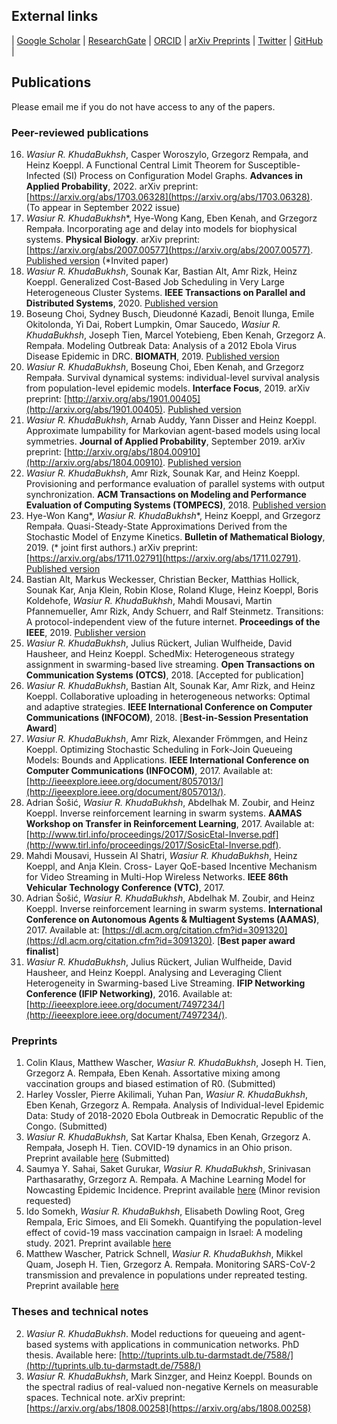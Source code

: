 ## External links
| [Google Scholar](https://scholar.google.de/citations?user=omkLnoEAAAAJ&hl=en) | [ResearchGate](https://www.researchgate.net/profile/Wasiur_R_Khudabukhsh) | [ORCID](https://orcid.org/0000-0003-1803-0470) | [arXiv Preprints](https://arxiv.org/search/?searchtype=author&query=KhudaBukhsh%2C+W+R) | [Twitter](https://twitter.com/wasiur_rahman) | [GitHub](https://github.com/wasiur) |

## Publications

Please email me if you do not have access to any of the papers. 

### Peer-reviewed publications
16. _Wasiur R. KhudaBukhsh_, Casper Woroszylo, Grzegorz Rempała, and Heinz Koeppl. A Functional Central Limit Theorem for Susceptible-Infected (SI) Process on Configuration Model Graphs. **Advances in Applied Probability**, 2022. arXiv preprint: [https://arxiv.org/abs/1703.06328](https://arxiv.org/abs/1703.06328). (To appear in September 2022 issue)
15. _Wasiur R. KhudaBukhsh_\*, Hye-Wong Kang, Eben Kenah, and Grzegorz Rempała. Incorporating age and delay into models for biophysical systems. **Physical Biology**. arXiv preprint: [https://arxiv.org/abs/2007.00577](https://arxiv.org/abs/2007.00577). [Published version](https://iopscience.iop.org/article/10.1088/1478-3975/abc2ab/meta) (\*Invited paper)
14. _Wasiur R. KhudaBukhsh_, Sounak Kar, Bastian Alt, Amr Rizk, Heinz Koeppl. Generalized Cost-Based Job Scheduling in Very Large Heterogeneous Cluster Systems. **IEEE Transactions on Parallel and Distributed Systems**, 2020. [Published version](https://ieeexplore.ieee.org/abstract/document/9099971)
13. Boseung Choi, Sydney Busch, Dieudonné Kazadi, Benoit Ilunga, Emile Okitolonda, Yi Dai, Robert Lumpkin, Omar Saucedo, _Wasiur R. KhudaBukhsh_, Joseph Tien, Marcel Yotebieng, Eben Kenah, Grzegorz A. Rempała. Modeling Outbreak Data: Analysis of a 2012 Ebola Virus Disease Epidemic in DRC. **BIOMATH**, 2019. [Published version](http://dx.doi.org/10.11145/j.biomath.2019.10.037) 
12. _Wasiur R. KhudaBukhsh_, Boseung Choi, Eben Kenah, and Grzegorz Rempała. Survival dynamical systems: individual-level survival analysis from population-level epidemic models. **Interface Focus**, 2019. arXiv preprint: [http://arxiv.org/abs/1901.00405](http://arxiv.org/abs/1901.00405). [Published version](https://doi.org/10.1098/rsfs.2019.0048)
11. _Wasiur R. KhudaBukhsh_, Arnab Auddy, Yann Disser and Heinz Koeppl. Approximate lumpability for Markovian agent-based models using local symmetries. **Journal of Applied Probability**, September 2019. arXiv preprint: [http://arxiv.org/abs/1804.00910](http://arxiv.org/abs/1804.00910). [Published version](https://www.cambridge.org/core/journals/journal-of-applied-probability/article/approximate-lumpability-for-markovian-agentbased-models-using-local-symmetries/A4B603163980ECC39DAC52A2477D6412/share/2659997b475846967fe7a6536eaa9107676e1c3f)
10. _Wasiur R. KhudaBukhsh_, Amr Rizk, Sounak Kar, and Heinz Koeppl. Provisioning and performance evaluation of parallel systems with output synchronization. **ACM Transactions on Modeling and Performance Evaluation of Computing Systems (TOMPECS)**, 2018. [Published version](https://dl.acm.org/citation.cfm?id=3300142)
9. Hye-Won Kang\*, _Wasiur R. KhudaBukhsh_\*, Heinz Koeppl, and Grzegorz Rempała. Quasi-Steady-State Approximations Derived from the Stochastic Model of Enzyme Kinetics. **Bulletin of Mathematical Biology**, 2019. (* joint first authors.) arXiv preprint: [https://arxiv.org/abs/1711.02791](https://arxiv.org/abs/1711.02791). [Published version](http://em.rdcu.be/wf/click?upn=lMZy1lernSJ7apc5DgYM8S1vl37BknvB5d7EcOcm0ts-3D_udonmGlUWp3eQk6tIDTz2XK4Gf91dVKTWYA6ly5sYPZHk2-2BMGHZmIKbN0sjctZE-2Bfkced0CjkflVFIPys8cmv0PhEVWo1n6HVlvYjD0fFmudByT9ZxYv41V4bv1G3HzhLq3cQw1CXesYRBUgIBeST9tB5cnIWWtPqWp9i-2FPyKYs3mlrNKx-2F5O13oHiElXkwjtXldVER4aNoyaDprnDOX1x9fGwIdmMuJGsIia1VqfDCVpuomo0Ty3tXC4oHKUJLlMAWYLFbvJ8QXM7cwO-2FcJx6tYPnTFqvNw89WEknhVSps-3D)
8. Bastian Alt, Markus Weckesser, Christian Becker, Matthias Hollick, Sounak Kar, Anja Klein, Robin Klose, Roland Kluge, Heinz Koeppl, Boris Koldehofe, _Wasiur R. KhudaBukhsh_, Mahdi Mousavi, Martin Pfannemueller, Amr Rizk, Andy Schuerr, and Ralf Steinmetz. Transitions: A protocol-independent view of the future internet. **Proceedings of the IEEE**, 2019. [Publisher version](https://ieeexplore.ieee.org/document/8651367)
7. _Wasiur R. KhudaBukhsh_, Julius Rückert, Julian Wulfheide, David Hausheer, and Heinz Koeppl. SchedMix: Heterogeneous strategy assignment in swarming-based live streaming. **Open Transactions on Communication Systems (OTCS)**, 2018. [Accepted for publication]
6. _Wasiur R. KhudaBukhsh_, Bastian Alt, Sounak Kar, Amr Rizk, and Heinz Koeppl. Collaborative uploading in heterogeneous networks: Optimal and adaptive strategies. **IEEE International Conference on Computer Communications (INFOCOM)**, 2018.
[**Best-in-Session Presentation Award**]
5. _Wasiur R. KhudaBukhsh_, Amr Rizk, Alexander Frömmgen, and Heinz Koeppl. Optimizing Stochastic Scheduling in Fork-Join Queueing Models: Bounds and Applications. **IEEE International Conference on Computer Communications (INFOCOM)**, 2017. Available at: [http://ieeexplore.ieee.org/document/8057013/](http://ieeexplore.ieee.org/document/8057013/).
4. Adrian Šošić, _Wasiur R. KhudaBukhsh_, Abdelhak M. Zoubir, and Heinz Koeppl. Inverse reinforcement learning in swarm systems. **AAMAS Workshop on Transfer in Reinforcement Learning**, 2017. Available at: [http://www.tirl.info/proceedings/2017/SosicEtal-Inverse.pdf](http://www.tirl.info/proceedings/2017/SosicEtal-Inverse.pdf).
3. Mahdi Mousavi, Hussein Al Shatri, _Wasiur R. KhudaBukhsh_, Heinz Koeppl, and Anja Klein. Cross- Layer QoE-based Incentive Mechanism for Video Streaming in Multi-Hop Wireless Networks. **IEEE 86th Vehicular Technology Conference (VTC)**, 2017.
2. Adrian Šošić, _Wasiur R. KhudaBukhsh_, Abdelhak M. Zoubir, and Heinz Koeppl. Inverse reinforcement learning in swarm systems. **International Conference on Autonomous Agents & Multiagent Systems (AAMAS)**, 2017. Available at: [https://dl.acm.org/citation.cfm?id=3091320](https://dl.acm.org/citation.cfm?id=3091320). 
[**Best paper award finalist**]
1. _Wasiur R. KhudaBukhsh_, Julius Rückert, Julian Wulfheide, David Hausheer, and Heinz Koeppl. Analysing and Leveraging Client Heterogeneity in Swarming-based Live Streaming. **IFIP Networking Conference (IFIP Networking)**, 2016. Available at: [http://ieeexplore.ieee.org/document/7497234/](http://ieeexplore.ieee.org/document/7497234/).


### Preprints
1. Colin Klaus, Matthew Wascher, _Wasiur R. KhudaBukhsh_, Joseph H. Tien, Grzegorz A. Rempała, Eben Kenah. Assortative mixing among vaccination groups and biased estimation of R0. (Submitted)
2. Harley Vossler, Pierre Akilimali, Yuhan Pan, _Wasiur R. KhudaBukhsh_, Eben Kenah, Grzegorz A. Rempała. Analysis of  Individual-level Epidemic Data:  Study of   2018-2020 Ebola Outbreak  in  Democratic Republic of the Congo. (Submitted)
3. _Wasiur R. KhudaBukhsh_, Sat Kartar Khalsa, Eben Kenah, Grzegorz A. Rempała, Joseph H. Tien. COVID-19 dynamics in an Ohio prison. Preprint available [here](https://www.medrxiv.org/content/10.1101/2021.01.14.21249782v1) (Submitted)
4. Saumya Y. Sahai, Saket Gurukar, _Wasiur R. KhudaBukhsh_, Srinivasan Parthasarathy, Grzegorz A. Rempała. A Machine Learning Model for Nowcasting Epidemic Incidence. Preprint available [here](https://arxiv.org/abs/2104.02174) (Minor revision requested)
5. Ido Somekh, _Wasiur R. KhudaBukhsh_,  Elisabeth Dowling Root, Greg Rempala, Eric Simoes, and Eli Somekh. Quantifying the population-level effect of covid-19 mass vaccination campaign in Israel: A modeling study. 2021. Preprint available [here](https://papers.ssrn.com/sol3/papers.cfm?abstract_id=3875446)
6. Matthew Wascher, Patrick Schnell, _Wasiur R. KhudaBukhsh_, Mikkel Quam, Joseph H. Tien, Grzegorz A. Rempała. Monitoring SARS-CoV-2 transmission and prevalence in populations under repreated testing. Preprint available [here](https://www.medrxiv.org/content/10.1101/2021.06.22.21259342v1)


### Theses and technical notes
2. _Wasiur R. KhudaBukhsh_. Model reductions for queueing and agent-based systems with applications in communication networks. PhD thesis. Available here: [http://tuprints.ulb.tu-darmstadt.de/7588/](http://tuprints.ulb.tu-darmstadt.de/7588/)
1. _Wasiur R. KhudaBukhsh_, Mark Sinzger, and Heinz Koeppl. Bounds on the spectral radius of real-valued non-negative Kernels on measurable spaces. Technical note. arXiv preprint: [https://arxiv.org/abs/1808.00258](https://arxiv.org/abs/1808.00258)
